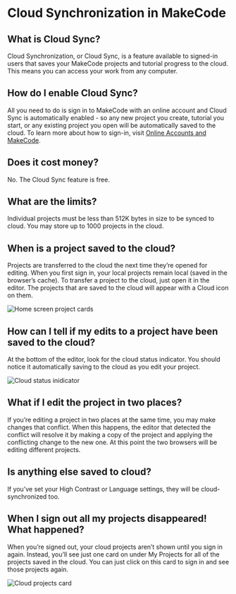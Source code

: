 # Cloud Synchronization in MakeCode

## What is Cloud Sync?

Cloud Synchronization, or Cloud Sync, is a feature available to signed-in users that saves your MakeCode projects and tutorial progress to the cloud. This means you can access your work from any computer.

## How do I enable Cloud Sync?

All you need to do is sign in to MakeCode with an online account and Cloud Sync is automatically enabled - so any new project you create, tutorial you start, or any existing project you open will be automatically saved to the cloud. To learn more about how to sign-in, visit [Online Accounts and MakeCode](https://makecode.microbit.org/identity/sign-in). 

## Does it cost money?

No. The Cloud Sync feature is free.

## What are the limits?

Individual projects must be less than 512K bytes in size to be synced to cloud. You may store up to 1000 projects in the cloud.

## When is a project saved to the cloud?

Projects are transferred to the cloud the next time they’re opened for editing. When you first sign in, your local projects remain local (saved in the browser’s cache). To transfer a project to the cloud, just open it in the editor. The projects that are saved to the cloud will appear with a Cloud icon on them.
 
![Home screen project cards](/static/identity/project-cards.png)

## How can I tell if my edits to a project have been saved to the cloud?

At the bottom of the editor, look for the cloud status indicator. You should notice it automatically saving to the cloud as you edit your project.

![Cloud status inidicator](/static/identity/saving.gif)

## What if I edit the project in two places?

If you’re editing a project in two places at the same time, you may make changes that conflict. When this happens, the editor that detected the conflict will resolve it by making a copy of the project and applying the conflicting change to the new one. At this point the two browsers will be editing different projects.

## Is anything else saved to cloud?

If you’ve set your High Contrast or Language settings, they will be cloud-synchronized too.

## When I sign out all my projects disappeared! What happened?

When you’re signed out, your cloud projects aren’t shown until you sign in again. Instead, you’ll see just one card on under My Projects for all of the projects saved in the cloud. You can just click on this card to sign in and see those projects again.

![Cloud projects card](/static/identity/cloud-projects.png)

